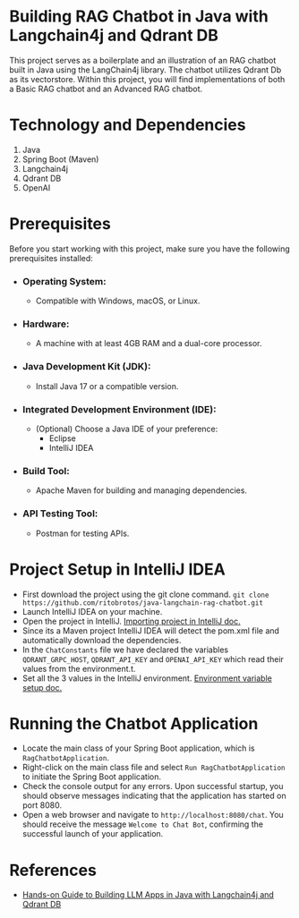 # Building RAG Chatbot in Java with Langchain4j and Qdrant DB
This project serves as a boilerplate and an illustration of an RAG chatbot built in Java using the LangChain4j library. 
The chatbot utilizes Qdrant Db as its vectorstore. 
Within this project, you will find implementations of both a Basic RAG chatbot and an Advanced RAG chatbot.

# Technology and Dependencies
1. Java
2. Spring Boot (Maven)
3. Langchain4j
4. Qdrant DB
5. OpenAI

# Prerequisites
Before you start working with this project, make sure you have the following prerequisites installed:

- ### Operating System:
    - Compatible with Windows, macOS, or Linux.

- ### Hardware:
    - A machine with at least 4GB RAM and a dual-core processor.

- ### Java Development Kit (JDK):
    - Install Java 17 or a compatible version.

- ### Integrated Development Environment (IDE):
     - (Optional) Choose a Java IDE of your preference:
       - Eclipse 
       - IntelliJ IDEA

- ### Build Tool:
    - Apache Maven for building and managing dependencies.

- ### API Testing Tool:
    - Postman for testing APIs.


# Project Setup in IntelliJ IDEA
- First download the project using the git clone command. `git clone https://github.com/ritobrotos/java-langchain-rag-chatbot.git`
- Launch IntelliJ IDEA on your machine.
- Open the project in IntelliJ. [Importing project in IntelliJ doc.](https://www.jetbrains.com/help/idea/maven-support.html#maven_import_project_start)
- Since its a Maven project IntelliJ IDEA will detect the pom.xml file and automatically download the dependencies.
- In the `ChatConstants` file we have declared the variables `QDRANT_GRPC_HOST`, `QDRANT_API_KEY` and `OPENAI_API_KEY` which read their values from the environment.t.
- Set all the 3 values in the IntelliJ environment. [Environment variable setup doc.](https://education.launchcode.org/gis-devops/configurations/02-environment-variables-intellij/index.html)

# Running the Chatbot Application
- Locate the main class of your Spring Boot application, which is `RagChatbotApplication`.
- Right-click on the main class file and select `Run RagChatbotApplication` to initiate the Spring Boot application.
- Check the console output for any errors. Upon successful startup, you should observe messages indicating that the application has started on port 8080.
- Open a web browser and navigate to `http://localhost:8080/chat`. You should receive the message `Welcome to Chat Bot`, confirming the successful launch of your application.

# References
- [Hands-on Guide to Building LLM Apps in Java with Langchain4j and Qdrant DB](https://rito.hashnode.dev/hands-on-guide-to-building-llm-apps-in-java-with-langchain4j-and-qdrant-db)